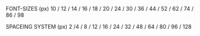 FONT-SIZES (px)
10 / 12 / 14 / 16 / 18 / 20 / 24 / 30 / 36 / 44 / 52 / 62 / 74 / 86 / 98

SPACEING SYSTEM (px)
2 /4 / 8 / 12 / 16 / 24 / 32 / 48 / 64 / 80 / 96 / 128


